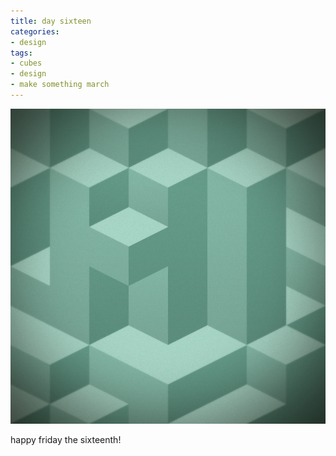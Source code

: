 ```yaml
---
title: day sixteen
categories:
- design
tags:
- cubes
- design
- make something march
---
```


![](03/16.png)

happy friday the sixteenth!
